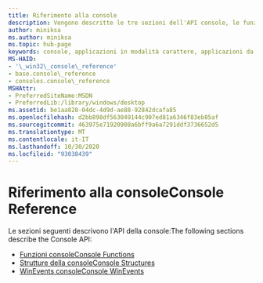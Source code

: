 ```yaml
---
title: Riferimento alla console
description: Vengono descritte le tre sezioni dell'API console, le funzioni console, le strutture e WinEvents.
author: miniksa
ms.author: miniksa
ms.topic: hub-page
keywords: console, applicazioni in modalità carattere, applicazioni da riga di comando, applicazioni di terminale, api della console
MS-HAID:
- '\_win32\_console\_reference'
- base.console\_reference
- consoles.console\_reference
MSHAttr:
- PreferredSiteName:MSDN
- PreferredLib:/library/windows/desktop
ms.assetid: be1aa828-04dc-4d9d-ae88-92842dcafa85
ms.openlocfilehash: d2bb898df563049144c907ed81a6346f83eb85af
ms.sourcegitcommit: 463975e71920908a6bff9a6a7291ddf3736652d5
ms.translationtype: MT
ms.contentlocale: it-IT
ms.lasthandoff: 10/30/2020
ms.locfileid: "93038439"
---
```

# <a name="console-reference"></a><span data-ttu-id="70760-104">Riferimento alla console</span><span class="sxs-lookup"><span data-stu-id="70760-104">Console Reference</span></span>

<span data-ttu-id="70760-105">Le sezioni seguenti descrivono l'API della console:</span><span class="sxs-lookup"><span data-stu-id="70760-105">The following sections describe the Console API:</span></span>

- [<span data-ttu-id="70760-106">Funzioni console</span><span class="sxs-lookup"><span data-stu-id="70760-106">Console Functions</span></span>](console-functions.md)
- [<span data-ttu-id="70760-107">Strutture della console</span><span class="sxs-lookup"><span data-stu-id="70760-107">Console Structures</span></span>](console-structures.md)
- [<span data-ttu-id="70760-108">WinEvents console</span><span class="sxs-lookup"><span data-stu-id="70760-108">Console WinEvents</span></span>](console-winevents.md)
